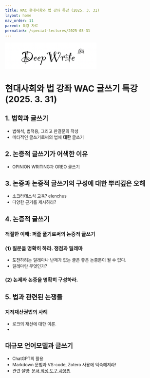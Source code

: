 ```yaml
---
title: WAC 현대사회와 법 강좌 특강 (2025. 3. 31)
layout: home
nav_order: 11
parent: 특강 자료
permalink: /special-lectures/2025-03-31
---
```


<img src="/assets/images/DeepWriteLogo2.png" alt="Site Logo" width="300" height="auto">

# **현대사회와 법** 강좌 WAC 글쓰기 특강 (2025. 3. 31)

## 1. 법학과 글쓰기

- 법해석, 법적용, 그리고 판결문의 작성
- 메타적인 글쓰기로써의 법에 **대한** 글쓰기

## 2. 논증적 글쓰기가 어색한 이유

- OPINION WRITING과 OREO 글쓰기

## 3. 논증과 논증적 글쓰기의 구성에 대한 뿌리깊은 오해

- 소크라테스식 교육? elenchus
- 다양한 근거를 제시하라?

## 4. 논증적 글쓰기

### 적절한 이해: 퍼즐 풀기로써의 논증적 글쓰기

### (1) 질문을 명확히 하라. 쟁점과 딜레마

- 도전하려는 딜레마나 난제가 없는 글은 좋은 논증문이 될 수 없다.
- 딜레마란 무엇인가?

### (2) 논제와 논증을 명확히 구성하라.


## 5. 법과 관련된 논쟁들

### 지적재산권법의 사례

- 로크의 재산에 대한 이론.
- 


## 대규모 언어모델과 글쓰기

- ChatGPT의 활용
- Markdown 문법과 VS-code, Zotero 사용에 익숙해져라! 
- 관련 설명: [문서 작성 도구 사용법]({{site.baseurl}}/tools)
  
